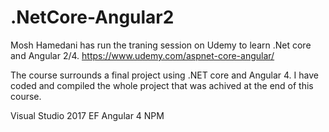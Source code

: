 # .NetCore-Angular2


Mosh Hamedani has run the traning session on Udemy to learn .Net core and Angular 2/4.
https://www.udemy.com/aspnet-core-angular/

The course surrounds a final project using .NET core and Angular 4. I have coded and compiled the whole project that was achived at the end of this course. 

Visual Studio 2017
EF
Angular 4
NPM


